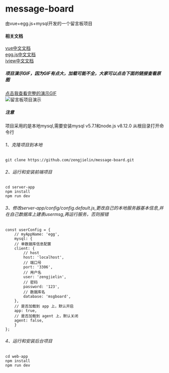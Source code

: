 # message-board
由vue+egg.js+mysql开发的一个留言板项目

#### 相关文档
[vue中文文档](https://cn.vuejs.org/v2/guide/)  
[egg.js中文文档](https://eggjs.org/zh-cn/intro/quickstart.html)  
[iview中文文档](https://www.iviewui.com)  

##### 项目演示GIF，因为GIF有点大，加载可能不全，大家可以点击下面的链接查看原图  
[点击我查看完整的演示GIF](https://packer-static-assets.oss-cn-shenzhen.aliyuncs.com/packer-static/a73c957a6c890b177c4e242f3c52d41f1557304147284.gif)  
![留言板项目演示](https://packer-static-assets.oss-cn-shenzhen.aliyuncs.com/packer-static/a73c957a6c890b177c4e242f3c52d41f1557304147284.gif)
##### 注意
项目采用的是本地mysql,需要安装mysql v5.7.1和node.js v8.12.0
从根目录打开命令行

###### 1、克隆项目到本地

```
git clone https://github.com/zengjielin/message-board.git
```

###### 2、运行和安装前端项目

```
cd server-app
npm install
npm run dev
```

###### 3、修改server-app/config/config.default.js,更改自己的本地服务器基本信息,并在自己数据库上建表usermsg,再运行服务，否则报错

```
const userConfig = {
    // myAppName: 'egg',
    mysql: {
    // 单数据库信息配置
    client: {
        // host
        host: 'localhost',
        // 端口号
        port: '3306',
        // 用户名
        user: 'zengjielin',
        // 密码
        password: '123',
        // 数据库名
        database: 'msgboard',
    },
    // 是否加载到 app 上，默认开启
    app: true,
    // 是否加载到 agent 上，默认关闭
    agent: false,
    }
};
```

###### 4、运行和安装后台项目

```
cd web-app
npm install
npm run dev
```